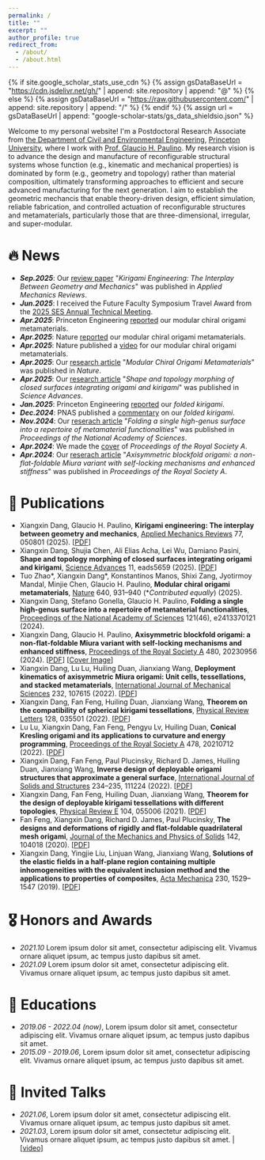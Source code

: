 ```yaml
---
permalink: /
title: ""
excerpt: ""
author_profile: true
redirect_from: 
  - /about/
  - /about.html
---
```


{% if site.google_scholar_stats_use_cdn %}
{% assign gsDataBaseUrl = "https://cdn.jsdelivr.net/gh/" | append: site.repository | append: "@" %}
{% else %}
{% assign gsDataBaseUrl = "https://raw.githubusercontent.com/" | append: site.repository | append: "/" %}
{% endif %}
{% assign url = gsDataBaseUrl | append: "google-scholar-stats/gs_data_shieldsio.json" %}

<span class='anchor' id='about-me'></span>

Welcome to my personal website! I'm a Postdoctoral Research Associate from [the Department of Civil and Environmental Engineering](https://cee.princeton.edu), [Princeton University](https://www.princeton.edu), where I work with [Prof. Glaucio H. Paulino](https://paulino.princeton.edu). My research vision is to advance the design and manufacture of reconfigurable structural systems whose function (e.g., kinematic and mechanical properties) is dominated by form (e.g., geometry and topology) rather than material composition, ultimately transforming approaches to efficient and secure advanced manufacturing for the next generation. I aim to establish the geometric mechancis that enable theory-driven design, efficient simulation, reliable fabrication, and controlled actuation of reconfigurable structures and metamaterials, particularly those that are three-dimensional, irregular, and super-modular.


# 🔥 News
- __*Sep.2025*__:  Our [review paper](https://asmedigitalcollection.asme.org/appliedmechanicsreviews/article-abstract/77/5/050801/1217544/Kirigami-Engineering-The-Interplay-Between?redirectedFrom=fulltext) "_Kirigami Engineering: The Interplay Between Geometry and Mechanics_" was published in _Applied Mechanics Reviews_.
- __*Jun.2025*__:  I received the Future Faculty Symposium Travel Award from the [2025 SES Annual Technical Meeting](https://sites.gatech.edu/2025ses/).
- __*Apr.2025*__:  Princeton Engineering [reported](https://engineering.princeton.edu/news/2025/04/23/material-robot-its-metabot) our modular chiral origami metamaterials.
- __*Apr.2025*__:  Nature [reported](https://www.nature.com/articles/d41586-025-01131-x) our modular chiral origami metamaterials.
- __*Apr.2025*__:  Nature published a [video](https://www.nature.com/articles/d41586-025-01284-9) for our modular chiral origami metamaterials.
- __*Apr.2025*__:  Our [research article](https://www.nature.com/articles/s41586-025-08851-0) "_Modular Chiral Origami Metamaterials_" was published in _Nature_.
- __*Apr.2025*__:  Our [research article](https://www.science.org/doi/10.1126/sciadv.ads5659) "_Shape and topology morphing of closed surfaces integrating origami and kirigami_" was published in _Science Advances_.
- __*Jan.2025*__:  Princeton Engineering [reported](https://engineering.princeton.edu/news/2025/01/21/single-paper-sheet-engineers-make-dancing-structures-direct-light-and-sound) our _folded kirigami_.
- __*Dec.2024*__:  PNAS published a [commentary](https://www.pnas.org/doi/full/10.1073/pnas.2420375121) on our _folded kirigami_.
- __*Nov.2024*__:  Our [reserach article](https://www.pnas.org/doi/10.1073/pnas.2413370121) "_Folding a single high-genus surface into a repertoire of metamaterial functionalities_" was published in _Proceedings of the National Academy of Sciences_.
- __*Apr.2024*__:  We made the [cover](https://royalsocietypublishing.org/toc/rspa/2024/480/2287) of _Proceedings of the Royal Society A_.
- __*Apr.2024*__:  Our [reserach article](https://royalsocietypublishing.org/doi/10.1098/rspa.2023.0956) "_Axisymmetric blockfold origami: a non-flat-foldable Miura variant with self-locking mechanisms and enhanced stiffness_" was published in _Proceedings of the Royal Society A_.

# 📝 Publications 

-	Xiangxin Dang, Glaucio H. Paulino, __Kirigami engineering: The interplay between geometry and mechanics__, [Applied Mechanics Reviews](https://asmedigitalcollection.asme.org/appliedmechanicsreviews/article-abstract/77/5/050801/1217544/Kirigami-Engineering-The-Interplay-Between?redirectedFrom=fulltext) 77, 050801 (2025). \[[PDF](/files/amr2025.pdf)\]
-	Xiangxin Dang, Shujia Chen, Ali Elias Acha, Lei Wu, Damiano Pasini, __Shape and topology morphing of closed surfaces integrating origami and kirigami__, [Science Advances](https://www.science.org/doi/10.1126/sciadv.ads5659) 11, eads5659 (2025). \[[PDF](/files/sa2025.pdf)\]
-	Tuo Zhao\*, Xiangxin Dang\*, Konstantinos Manos, Shixi Zang, Jyotirmoy Mandal, Minjie Chen, Glaucio H. Paulino, __Modular chiral origami metamaterials__, [Nature](https://www.nature.com/articles/s41586-025-08851-0) 640, 931–940 (*_Contributed equally_) (2025). 
-	Xiangxin Dang, Stefano Gonella, Glaucio H. Paulino, __Folding a single high-genus surface into a repertoire of metamaterial functionalities__, [Proceedings of the National Academy of Sciences](https://www.pnas.org/doi/10.1073/pnas.2413370121) 121(46), e2413370121 (2024).
-	Xiangxin Dang, Glaucio H. Paulino, __Axisymmetric blockfold origami: a non-flat-foldable Miura variant with self-locking mechanisms and enhanced stiffness__, [Proceedings of the Royal Society A](https://royalsocietypublishing.org/doi/10.1098/rspa.2023.0956) 480, 20230956 (2024). \[[PDF](/files/prsa2024.pdf)\] \[[Cover Image](/files/RSPA_480_2287_OFC.pdf)\]
-	Xiangxin Dang, Lu Lu, Huiling Duan, Jianxiang Wang, __Deployment kinematics of axisymmetric Miura origami: Unit cells, tessellations, and stacked metamaterials__, [International Journal of Mechanical Sciences](https://www.sciencedirect.com/science/article/abs/pii/S0020740322005021?via%3Dihub) 232, 107615 (2022). \[[PDF](/files/ijms2022.pdf)\]
-	Xiangxin Dang, Fan Feng, Huiling Duan, Jianxiang Wang, __Theorem on the compatibility of spherical kirigami tessellations__, [Physical Review Letters](https://journals.aps.org/prl/abstract/10.1103/PhysRevLett.128.035501) 128, 035501 (2022). \[[PDF](/files/prl2022.pdf)\]
-	Lu Lu, Xiangxin Dang, Fan Feng, Pengyu Lv, Huiling Duan, __Conical Kresling origami and its applications to curvature and energy programming__, [Proceedings of the Royal Society A](https://royalsocietypublishing.org/doi/10.1098/rspa.2021.0712) 478, 20210712 (2022). \[[PDF](/files/prsa2022.pdf)\]
-	Xiangxin Dang, Fan Feng, Paul Plucinsky, Richard D. James, Huiling Duan, Jianxiang Wang, __Inverse design of deployable origami structures that approximate a general surface__, [International Journal of Solids and Structures](https://www.sciencedirect.com/science/article/pii/S0020768321003127) 234–235, 111224 (2022). \[[PDF](/files/ijss2022.pdf)\]
-	Xiangxin Dang, Fan Feng, Huiling Duan, Jianxiang Wang, __Theorem for the design of deployable kirigami tessellations with different topologies__, [Physical Review E](https://journals.aps.org/pre/abstract/10.1103/PhysRevE.104.055006) 104, 055006 (2021). \[[PDF](/files/pre2021.pdf)\]
-	Fan Feng, Xiangxin Dang, Richard D. James, Paul Plucinsky, __The designs and deformations of rigidly and flat-foldable quadrilateral mesh origami__, [Journal of the Mechanics and Physics of Solids](https://www.sciencedirect.com/science/article/abs/pii/S0022509620302532) 142, 104018 (2020). \[[PDF](/files/jmps2020.pdf)\]
-	Xiangxin Dang, Yingjie Liu, Linjuan Wang, Jianxiang Wang, __Solutions of the elastic fields in a half-plane region containing multiple inhomogeneities with the equivalent inclusion method and the applications to properties of composites__, [Acta Mechanica](https://link.springer.com/article/10.1007/s00707-018-2340-y) 230, 1529–1547 (2019). \[[PDF](/files/actamech2019.pdf)\]



# 🎖 Honors and Awards
- *2021.10* Lorem ipsum dolor sit amet, consectetur adipiscing elit. Vivamus ornare aliquet ipsum, ac tempus justo dapibus sit amet. 
- *2021.09* Lorem ipsum dolor sit amet, consectetur adipiscing elit. Vivamus ornare aliquet ipsum, ac tempus justo dapibus sit amet. 

# 📖 Educations
- *2019.06 - 2022.04 (now)*, Lorem ipsum dolor sit amet, consectetur adipiscing elit. Vivamus ornare aliquet ipsum, ac tempus justo dapibus sit amet. 
- *2015.09 - 2019.06*, Lorem ipsum dolor sit amet, consectetur adipiscing elit. Vivamus ornare aliquet ipsum, ac tempus justo dapibus sit amet. 

# 💬 Invited Talks
- *2021.06*, Lorem ipsum dolor sit amet, consectetur adipiscing elit. Vivamus ornare aliquet ipsum, ac tempus justo dapibus sit amet. 
- *2021.03*, Lorem ipsum dolor sit amet, consectetur adipiscing elit. Vivamus ornare aliquet ipsum, ac tempus justo dapibus sit amet.  \| [\[video\]](https://github.com/)

<!--# 💻 Internships
- *2019.05 - 2020.02*, [Lorem](https://github.com/), China.-->
